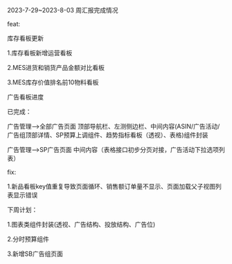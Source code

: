 2023-7-29~2023-8-03 周汇报完成情况

feat:

库存看板更新

1.库存看板新增运营看板

2.MES进货和销货产品金额对比看板

3.MES库存价值排名前10物料看板

广告看板进度

已完成：

广告管理-->全部广告页面   顶部导航栏、左测侧边栏、中间内容(ASIN/广告活动/广告组顶部详情、SP预算上调组件、趋势指标看板（透视）、表格)组件封装

广告管理-->SP广告页面  中间内容（表格接口初步分页对接，广告活动下拉选项列表）

fix:

1.新品看板key值重复导致页面循环、销售额订单量不显示、页面加载父子视图列表显示错误

下周计划：

1.图表类组件封装(透视、广告结构、投放结构、广告位)

2.分时预算组件

3.新增SB广告组页面





